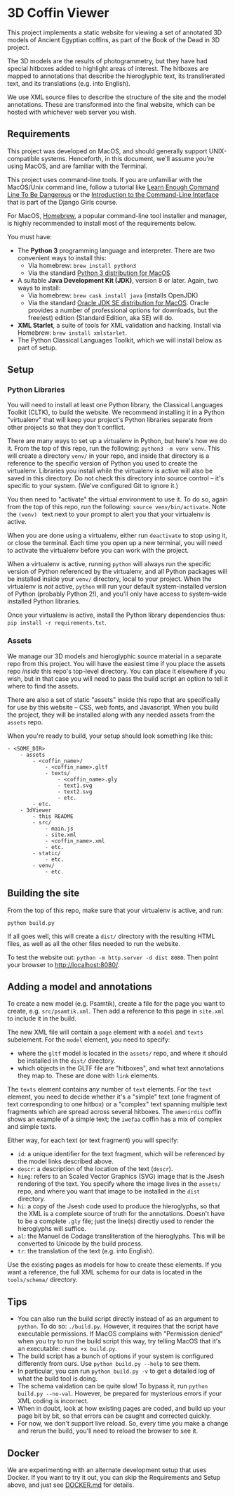 # 3D Coffin Viewer

This project implements a static website for viewing a set of annotated 3D models of Ancient
Egyptian coffins, as part of the Book of the Dead in 3D project.

The 3D models are the results of photogrammetry, but they have had special hitboxes added to
highlight areas of interest. The hitboxes are mapped to annotations that describe the hieroglyphic
text, its transliterated text, and its translations (e.g. into English).

We use XML source files to describe the structure of the site and the model annotations. These are
transformed into the final website, which can be hosted with whichever web server you wish.

## Requirements

This project was developed on MacOS, and should generally support UNIX-compatible systems.
Henceforth, in this document, we'll assume you're using MacOS, and are familiar with the Terminal.

This project uses command-line tools. If you are unfamiliar with the MacOS/Unix command line,
follow a tutorial like [Learn Enough Command Line To Be Dangerous](https://www.learnenough.com/command-line-tutorial/basics)
or the [Introduction to the Command-Line Interface](https://tutorial.djangogirls.org/en/intro_to_command_line/)
that is part of the Django Girls course.

For MacOS, [Homebrew](https://brew.sh), a popular command-line tool installer and manager, is
highly recommended to install most of the requirements below.

You must have:

* The **Python 3** programming language and interpreter. There are two convenient ways to install
  this:
   * Via homebrew: `brew install python3`
   * Via the standard [Python 3 distribution for MacOS](https://www.python.org/downloads/)
* A suitable **Java Development Kit (JDK)**, version 8 or later. Again, two ways to install:
   * Via homebrew: `brew cask install java` (installs OpenJDK)
   * Via the standard [Oracle JDK SE distribution for MacOS](https://www.oracle.com/technetwork/java/javase/downloads/jdk13-downloads-5672538.html).
     Oracle provides a number of professional options for downloads, but the free(est) edition
     (Standard Edition, aka SE) will do.
* **XML Starlet**, a suite of tools for XML validation and hacking. Install via Homebrew:
  `brew install xmlstarlet`.
* The Python Classical Languages Toolkit, which we will install below as part of setup.

## Setup

### Python Libraries

You will need to install at least one Python library, the Classical Languages Toolkit (CLTK), to
build the website. We recommend installing it in a Python "virtualenv" that will keep your project's
Python libraries separate from other projects so that they don't conflict.

There are many ways to set up a virtualenv in Python, but here's how we do it. From the top of this
repo, run the following: `python3 -m venv venv`. This will create a directory `venv/` in your
repo, and inside that directory is a reference to the specific version of Python you used to create
the virtualenv. Libraries you install while the virtualenv is active will also be saved in this
directory. Do not check this directory into source control – it's specific to your system. (We've
configured Git to ignore it.)

You then need to "activate" the virtual environment to use it. To do so, again from the top of this
repo, run the following: `source venv/bin/activate`. Note the `(venv) ` text next to your prompt to
alert you that your virtualenv is active.

When you are done using a virtualenv, either run `deactivate` to stop using it, or close the
terminal. Each time you open up a new terminal, you will need to activate the virtualenv before
you can work with the project.

When a virtualenv is active, running `python` will always run the specific version of Python
referenced by the virtualenv, and all Python packages will be installed inside your `venv/`
directory, local to your project. When the virtualenv is _not_ active, `python` will run your
default system-installed version of Python (probably Python 2!), and you'll only have access to
system-wide installed Python libraries.

Once your virtualenv is active, install the Python library dependencies thus:
`pip install -r requirements.txt`.

### Assets

We manage our 3D models and hieroglyphic source material in a separate repo from this project. You
will have the easiest time if you place the assets repo _inside_ this repo's top-level directory.
You can place it elsewhere if you wish, but in that case you will need to pass the build script an
option to tell it where to find the assets.

There are also a set of static "assets" inside this repo that are specifically for use by this
website – CSS, web fonts, and Javascript. When you build the project, they will be installed along
with any needed assets from the `assets` repo.

When you're ready to build, your setup should look something like this:

```
- <SOME_DIR>
    - assets
        - <coffin_name>/
            - <coffin_name>.gltf
            - texts/
                - <coffin_name>.gly
                - text1.svg
                - text2.svg
                - etc.
        - etc.
    - 3dViewer
        - this README
        - src/
            - main.js
            - site.xml
            - <coffin_name>.xml
            - etc.
        - static/
            - etc.
        - venv/
            - etc.
```


## Building the site

From the top of this repo, make sure that your virtualenv is active, and run:

`python build.py`

If all goes well, this will create a `dist/` directory with the resulting HTML files, as well as all
the other files needed to run the website.

To test the website out: `python -m http.server -d dist 8080`. Then point your browser to
[http://localhost:8080/](http://localhost:8080/).

## Adding a model and annotations

To create a new model (e.g. Psamtik), create a file for the page you want to create, e.g.
`src/psamtik.xml`. Then add a reference to this page in `site.xml` to include it in the build.

The new XML file will contain a `page` element with a `model` and `texts` subelement. For the
`model` element, you need to specify:

   * where the `gltf` model is located in the `assets/` repo, and where it should be installed
     in the `dist/` directory.
   * which objects in the GLTF file are "hitboxes", and what text annotations they map to. These
     are done with `link` elements.

The `texts` element contains any number of `text` elements. For the `text` element, you need to
decide whether it's a "simple" text (one fragment of text corresponding to one hitbox) or
a "complex" text spanning multiple text fragments which are spread across several hitboxes. The
`amenirdis` coffin shows an example of a simple text; the `iwefaa` coffin has a mix of complex and
simple texts.

Either way, for each text (or text fragment) you will specify:

   * `id`: a unique identifier for the text fragment, which will be referenced by the model links
     described above.
   * `descr`: a description of the location of the text (`descr`).
   * `himg`: refers to an Scaled Vector Graphics (SVG) image that is the Jsesh rendering of the
     text. You specify where the image lives in the `assets/` repo, and where you want that image
     to be installed in the `dist` directory.
   * `hi`: a copy of the Jsesh code used to produce the hieroglyphs, so that the XML is a complete
     source of truth for the annotations. Doesn't have to be a complete `.gly` file; just the
     line(s) directly used to render the hieroglyphs will suffice.
   * `al`: the Manuel de Codage transliteration of the hieroglyphs. This will be converted to
     Unicode by the build process.
   * `tr`: the translation of the text (e.g. into English).

Use the existing pages as models for how to create these elements. If you want a reference, the
full XML schema for our data is located in the `tools/schema/` directory.

## Tips

   * You can also run the build script directly instead of as an argument to `python`. To do so:
     `./build.py`. However, it requires that the script have executable permissions. If MacOS
     complains with "Permission denied" when you try to run the build script this way, try telling
     MacOS that it's an executable: `chmod +x build.py`.
   * The build script has a bunch of options if your system is configured differently from ours.
     Use `python build.py --help` to see them.
   * In particular, you can run `python build.py -v` to get a detailed log of what the build tool
     is doing.
   * The schema validation can be quite slow! To bypass it, run `python build.py --no-val`. However,
     be prepared for mysterious errors if your XML coding is incorrect.
   * When in doubt, look at how existing pages are coded, and build up your page bit by bit, so
     that errors can be caught and corrected quickly.
   * For now, we don't support live reload. So, every time you make a change and rerun the build,
     you'll need to reload the browser to see it.

## Docker

We are experimenting with an alternate development setup that uses Docker. If you want to try it
out, you can skip the Requirements and Setup above, and just see [DOCKER.md](DOCKER.md) for details.

